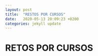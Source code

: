 ```yaml
---
layout: post
title:  "RESTOS POR CURSOS"
date:   2020-05-13 20:09:23 +0200
categories: jekyll update
---
```


# RETOS POR CURSOS
